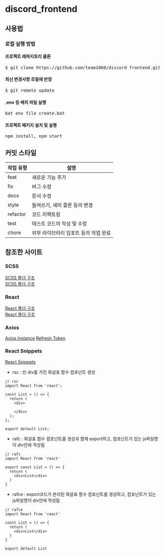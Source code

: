 # discord_frontend

## 사용법

### 로컬 실행 방법

<h4>프로젝트 레파지토리 클론</h4>
<pre>$ git clone https://github.com/team1060/discord_frontend.git</pre>

<h4>최신 변경사항 로컬에 반영</h4>
<pre>$ git remote update</pre>

<h4>.env 등 배치 파일 실행</h4>
<pre>bat_env_file_create.bat</pre>

<h4>프로젝트 패키지 설치 및 실행</h4>
<pre>npm install, npm start</pre>

## 커밋 스타일

| 작업 유형 | 설명                                  |
| --------- | ------------------------------------- |
| feat      | 새로운 기능 추가                      |
| fix       | 버그 수정                             |
| docs      | 문서 수정                             |
| style     | 들여쓰기, 세미 콜론 등의 변경         |
| refactor  | 코드 리팩토링                         |
| test      | 테스트 코드의 작성 및 수정            |
| chore     | 외부 라이브러리 임포트 등의 작업 완료 |

## 참조한 사이트

### SCSS

[SCSS 폴더 구조](https://mine-it-record.tistory.com/594)<br />
[SCSS 폴더 구조](https://velog.io/@ohmy0418/SCSS-%ED%8F%B4%EB%8D%94%EA%B5%AC%EC%A1%B0)<br />

### React

[React 폴더 구조](https://choyeon-dev.tistory.com/entry/React-%ED%94%84%EB%A1%9C%EC%A0%9D%ED%8A%B8-%ED%8F%B4%EB%8D%94%EA%B5%AC%EC%A1%B0-%EB%A6%AC%ED%8C%A9%ED%86%A0%EB%A7%81)<br />
[React 폴더 구조](https://velog.io/@choco1drink/React-%EB%A6%AC%EC%95%A1%ED%8A%B8%EC%9D%98-%ED%8F%B4%EB%8D%94-%EA%B5%AC%EC%A1%B0-%EC%A0%95%EB%A6%AC%ED%95%98%EA%B8%B0)<br />

### Axios

[Axios Instance]()
[Refresh Token](https://s0ojin.tistory.com/44)

### React Snippets

[React Snippets](https://velog.io/@rgfdds98/React-snippets-%EC%BB%B4%ED%8F%AC%EB%84%8C%ED%8A%B8-%EC%A2%85%EB%A5%98%EB%B3%84-%EB%8B%A8%EC%B6%95%ED%82%A4)

- rsc : 빈 div를 가진 화살표 함수 컴포넌트 생성

```
// rsc
import React from 'react';

const List = () => {
  return (
    <div>

    </div>
  );
};

export default List;
```

- rafc : 화살표 함수 컴포넌트를 생성과 함께 export하고, 컴포넌트가 있는 js파일명이 div안에 작성됨

```
// rafc
import React from 'react'

export const List = () => {
  return (
    <div>List</div>
  )
}
```

- rafce : export코드가 분리된 화살표 함수 컴포넌트를 생성하고, 컴포넌트가 있는 js파일명이 div안에 작성됨

```
// rafce
import React from 'react'

const List = () => {
  return (
    <div>List</div>
  )
}

export default List
```
